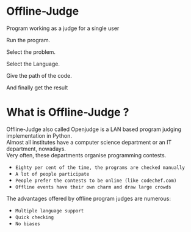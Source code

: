 # Offline-Judge
Program working as a judge for a single user

Run the program.

Select the problem.

Select the Language.

Give the path of the code.

And finally get the result


# What is Offline-Judge ?

Offline-Judge also called Openjudge is a LAN based program judging implementation in Python.  
Almost all institutes have a computer science department or an IT department, nowadays.  
Very often, these departments organise programming contests.

+ `Eighty per cent of the time, the programs are checked manually`
+ `A lot of people participate`
+ `People prefer the contests to be online (like codechef.com)`
+ `Offline events have their own charm and draw large crowds`

The advantages offered by offline program judges are numerous: 

+ `Multiple language support`
+ `Quick checking`
+ `No biases`
